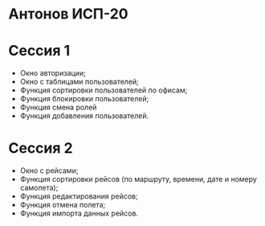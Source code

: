 # Антонов ИСП-20
# Сессия 1
- Окно авторизации;
- Окно с таблицами пользователей;
- Функция сортировки пользователей по офисам;
- Функция блокировки пользователей;
- Функция смена ролей
- Функция добавления пользователей.

# Сессия 2
- Окно с рейсами;
- Функция сортировки рейсов (по маршруту, времени, дате и номеру самолета);
- Функция редактирования рейсов;
- Функция отмена полета;
- Функция импорта данных рейсов.
